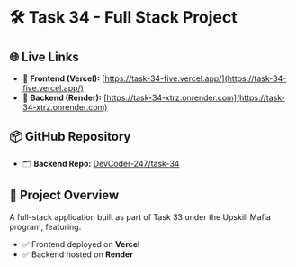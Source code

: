 # 🛠️ Task 34 - Full Stack Project

## 🌐 Live Links

- 🔗 **Frontend (Vercel):** [https://task-34-five.vercel.app/](https://task-34-five.vercel.app/)
- 🔗 **Backend (Render):** [https://task-34-xtrz.onrender.com](https://task-34-xtrz.onrender.com)

## 📦 GitHub Repository

- 🗂️ **Backend Repo:** [DevCoder-247/task-34](https://github.com/DevCoder-247/task-34)

## 📑 Project Overview

A full-stack application built as part of Task 33 under the Upskill Mafia program, featuring:

- ✅ Frontend deployed on **Vercel**
- ✅ Backend hosted on **Render**
